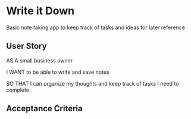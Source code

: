 # Write it Down
Basic note taking app to keep track of tasks and ideas for later reference

## User Story
AS A small business owner

I WANT to be able to write and save notes

SO THAT I can organize my thoughts and keep track of tasks I need to complete

## Acceptance Criteria

